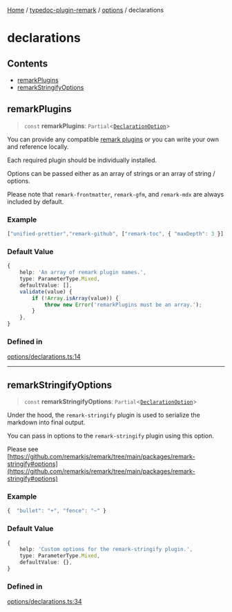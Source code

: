[Home](../../../../README.md) / [typedoc-plugin-remark](../../../README.md) / [options](../../README.md) / declarations

# declarations

## Contents

* [remarkPlugins](#remarkplugins)
* [remarkStringifyOptions](#remarkstringifyoptions)

## remarkPlugins

> `const` **remarkPlugins**: `Partial`\<[`DeclarationOption`](https://typedoc.org/api/types/Configuration.DeclarationOption.html)>

You can provide any compatible [remark plugins](https://github.com/remarkjs/remark/blob/main/doc/plugins.md) or you can write your own and reference locally.

Each required plugin should be individually installed.

Options can be passed either as an array of strings or an array of string / options.

Please note that `remark-frontmatter`, `remark-gfm`, and `remark-mdx` are always included by default.

### Example

```ts
["unified-prettier","remark-github", ["remark-toc", { "maxDepth": 3 }] ]
```

### Default Value

```ts
{
    help: 'An array of remark plugin names.',
    type: ParameterType.Mixed,
    defaultValue: [],
    validate(value) {
        if (!Array.isArray(value)) {
            throw new Error('remarkPlugins must be an array.');
        }
    },
}
```

### Defined in

[options/declarations.ts:14](https://github.com/typedoc2md/typedoc-plugin-markdown/blob/main/packages/typedoc-plugin-remark/src/options/declarations.ts#L14)

***

## remarkStringifyOptions

> `const` **remarkStringifyOptions**: `Partial`\<[`DeclarationOption`](https://typedoc.org/api/types/Configuration.DeclarationOption.html)>

Under the hood, the `remark-stringify` plugin is used to serialize the markdown into final output.

You can pass in options to the `remark-stringify` plugin using this option.

Please see [https://github.com/remarkjs/remark/tree/main/packages/remark-stringify#options](https://github.com/remarkjs/remark/tree/main/packages/remark-stringify#options)

### Example

```ts
{  "bullet": "+", "fence": "~" }
```

### Default Value

```ts
{
    help: 'Custom options for the remark-stringify plugin.',
    type: ParameterType.Mixed,
    defaultValue: {},
}
```

### Defined in

[options/declarations.ts:34](https://github.com/typedoc2md/typedoc-plugin-markdown/blob/main/packages/typedoc-plugin-remark/src/options/declarations.ts#L34)
